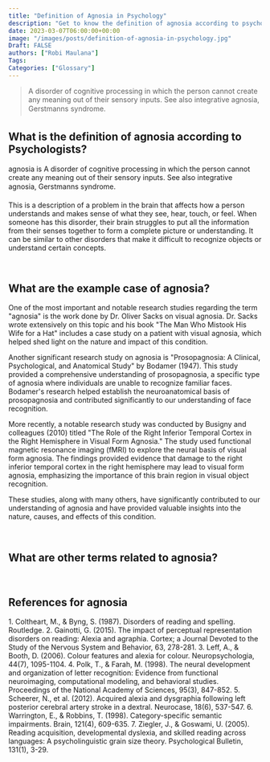 ```yaml
---
title: "Definition of Agnosia in Psychology"
description: "Get to know the definition of agnosia according to psychologists."
date: 2023-03-07T06:00:00+00:00
image: "/images/posts/definition-of-agnosia-in-psychology.jpg"
Draft: FALSE
authors: ["Robi Maulana"]
Tags: 
Categories: ["Glossary"]
---
```






> A disorder of cognitive processing in which the person cannot create any meaning out of their sensory inputs. See also integrative agnosia, Gerstmanns syndrome.

## What is the definition of agnosia according to Psychologists?

agnosia is A disorder of cognitive processing in which the person cannot create any meaning out of their sensory inputs. See also integrative agnosia, Gerstmanns syndrome.

This is a description of a problem in the brain that affects how a person understands and makes sense of what they see, hear, touch, or feel. When someone has this disorder, their brain struggles to put all the information from their senses together to form a complete picture or understanding. It can be similar to other disorders that make it difficult to recognize objects or understand certain concepts.

 

## What are the example case of agnosia?

One of the most important and notable research studies regarding the term "agnosia" is the work done by Dr. Oliver Sacks on visual agnosia. Dr. Sacks wrote extensively on this topic and his book "The Man Who Mistook His Wife for a Hat" includes a case study on a patient with visual agnosia, which helped shed light on the nature and impact of this condition.

Another significant research study on agnosia is "Prosopagnosia: A Clinical, Psychological, and Anatomical Study" by Bodamer (1947). This study provided a comprehensive understanding of prosopagnosia, a specific type of agnosia where individuals are unable to recognize familiar faces. Bodamer's research helped establish the neuroanatomical basis of prosopagnosia and contributed significantly to our understanding of face recognition.

More recently, a notable research study was conducted by Busigny and colleagues (2010) titled "The Role of the Right Inferior Temporal Cortex in the Right Hemisphere in Visual Form Agnosia." The study used functional magnetic resonance imaging (fMRI) to explore the neural basis of visual form agnosia. The findings provided evidence that damage to the right inferior temporal cortex in the right hemisphere may lead to visual form agnosia, emphasizing the importance of this brain region in visual object recognition.

These studies, along with many others, have significantly contributed to our understanding of agnosia and have provided valuable insights into the nature, causes, and effects of this condition.

 

## What are other terms related to agnosia?

 

## References for agnosia

1\. Coltheart, M., & Byng, S. (1987). Disorders of reading and spelling. Routledge. 2. Gainotti, G. (2015). The impact of perceptual representation disorders on reading: Alexia and agraphia. Cortex; a Journal Devoted to the Study of the Nervous System and Behavior, 63, 278-281. 3. Leff, A., & Booth, D. (2006). Colour features and alexia for colour. Neuropsychologia, 44(7), 1095-1104. 4. Polk, T., & Farah, M. (1998). The neural development and organization of letter recognition: Evidence from functional neuroimaging, computational modeling, and behavioral studies. Proceedings of the National Academy of Sciences, 95(3), 847-852. 5. Scheerer, N., et al. (2012). Acquired alexia and dysgraphia following left posterior cerebral artery stroke in a dextral. Neurocase, 18(6), 537-547. 6. Warrington, E., & Robbins, T. (1998). Category-specific semantic impairments. Brain, 121(4), 609-635. 7. Ziegler, J., & Goswami, U. (2005). Reading acquisition, developmental dyslexia, and skilled reading across languages: A psycholinguistic grain size theory. Psychological Bulletin, 131(1), 3-29.
